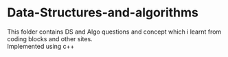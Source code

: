 # Data-Structures-and-algorithms
This folder contains DS and Algo questions and concept which i learnt from coding blocks and other sites.  
Implemented using c++  

